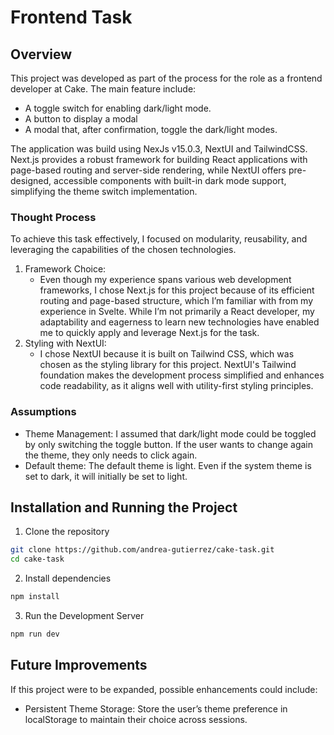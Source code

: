 # Frontend Task

## Overview

This project was developed as part of the process for the role as a frontend developer at Cake. The main feature
include:
- A toggle switch for enabling dark/light mode.
- A button to display a modal
- A modal that, after confirmation, toggle the dark/light modes.

The application was build using NexJs v15.0.3, NextUI and TailwindCSS. Next.js provides a robust framework for building
React applications with page-based routing and server-side rendering, while NextUI offers pre-designed, accessible
components with built-in dark mode support, simplifying the theme switch implementation.

### Thought Process

To achieve this task effectively, I focused on modularity, reusability, and leveraging the capabilities of the chosen
technologies.

1. Framework Choice:
    - Even though my experience spans various web development frameworks, I chose Next.js for this project because of
      its efficient routing and page-based structure, which I’m familiar with from my experience in Svelte. While I’m
      not primarily a React developer, my adaptability and eagerness to learn new technologies have enabled me to
      quickly apply and leverage Next.js for the task.
2. Styling with NextUI:
    - I chose NextUI because it is built on Tailwind CSS, which was chosen as the styling library for this project.
      NextUI's Tailwind foundation makes the development process simplified and enhances code readability, as it aligns
      well with utility-first styling principles.

### Assumptions

- Theme Management: I assumed that dark/light mode could be toggled by only switching the toggle button. If the user
  wants to change again the theme, they only needs to click again.
- Default theme: The default theme is light. Even if the system theme is set to dark, it will initially be set to light.

## Installation and Running the Project

1. Clone the repository
 ```bash
git clone https://github.com/andrea-gutierrez/cake-task.git
cd cake-task
```
2. Install dependencies
```bash
npm install
```
3. Run the Development Server
```bash
npm run dev
```

## Future Improvements
If this project were to be expanded, possible enhancements could include:
- Persistent Theme Storage: Store the user’s theme preference in localStorage to maintain their choice across sessions.